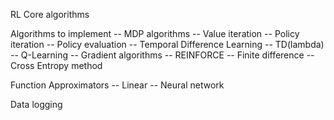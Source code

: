 RL Core algorithms

Algorithms to implement
-- MDP algorithms
  -- Value iteration
  -- Policy iteration
  -- Policy evaluation
-- Temporal Difference Learning
  -- TD(lambda)
  -- Q-Learning
-- Gradient algorithms
  -- REINFORCE
  -- Finite difference
  -- Cross Entropy method

Function Approximators
-- Linear
-- Neural network

Data logging
